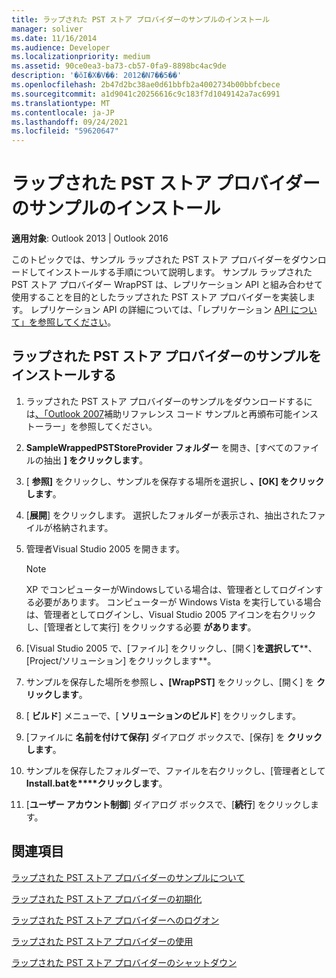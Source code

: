 ```yaml
---
title: ラップされた PST ストア プロバイダーのサンプルのインストール
manager: soliver
ms.date: 11/16/2014
ms.audience: Developer
ms.localizationpriority: medium
ms.assetid: 90ce0ea3-ba73-cb57-0fa9-8898bc4ac9de
description: '�ŏI�X�V��: 2012�N7��5��'
ms.openlocfilehash: 2b47d2bc38ae0d61bbfb2a4002734b00bbfcbece
ms.sourcegitcommit: a1d9041c20256616c9c183f7d1049142a7ac6991
ms.translationtype: MT
ms.contentlocale: ja-JP
ms.lasthandoff: 09/24/2021
ms.locfileid: "59620647"
---
```

# <a name="installing-the-sample-wrapped-pst-store-provider"></a>ラップされた PST ストア プロバイダーのサンプルのインストール

  
  
**適用対象**: Outlook 2013 | Outlook 2016 
  
このトピックでは、サンプル ラップされた PST ストア プロバイダーをダウンロードしてインストールする手順について説明します。 サンプル ラップされた PST ストア プロバイダー WrapPST は、レプリケーション API と組み合わせて使用することを目的としたラップされた PST ストア プロバイダーを実装します。 レプリケーション API の詳細については、「レプリケーション [API について」を参照してください](about-the-replication-api.md)。
  
## <a name="install-the-sample-wrapped-pst-store-provider"></a>ラップされた PST ストア プロバイダーのサンプルをインストールする

1. ラップされた PST ストア プロバイダーのサンプルをダウンロードするには[、「Outlook 2007](https://www.microsoft.com/en-us/download/details.aspx?id=24102)補助リファレンス コード サンプルと再頒布可能インストーラー」を参照してください。
    
2. **SampleWrappedPSTStoreProvider フォルダー** を開き、[すべてのファイルの抽出 **] をクリックします**。
    
3. [ **参照]** をクリックし、サンプルを保存する場所を選択し **、[OK] をクリックします**。
    
4. [**展開**] をクリックします。 選択したフォルダーが表示され、抽出されたファイルが格納されます。
    
5. 管理者Visual Studio 2005 を開きます。
    
    > [!NOTE]
    > XP でコンピューターがWindowsしている場合は、管理者としてログインする必要があります。 コンピューターが Windows Vista を実行している場合は、管理者としてログインし、Visual Studio 2005 アイコンを右クリックし、[管理者として実行] をクリックする必要 **があります**。 
  
6. [Visual Studio 2005 で、[ファイル] をクリックし、[開く]**を選択して****、[Project/ソリューション] をクリックします**。
    
7. サンプルを保存した場所を参照し **、[WrapPST]** をクリックし、[開く] を **クリックします**。
    
8. [ **ビルド**] メニューで、[ **ソリューションのビルド**] をクリックします。
    
9. [ファイルに **名前を付けて保存]** ダイアログ ボックスで、[保存] を **クリックします**。
    
10. サンプルを保存したフォルダーで、ファイルを右クリックし、[管理者として **Install.batを****クリックします**。
    
11. [**ユーザー アカウント制御**] ダイアログ ボックスで、[**続行**] をクリックします。
    
## <a name="see-also"></a>関連項目



[ラップされた PST ストア プロバイダーのサンプルについて](about-the-sample-wrapped-pst-store-provider.md)
  
[ラップされた PST ストア プロバイダーの初期化](initializing-a-wrapped-pst-store-provider.md)
  
[ラップされた PST ストア プロバイダーへのログオン](logging-on-to-a-wrapped-pst-store-provider.md)
  
[ラップされた PST ストア プロバイダーの使用](using-a-wrapped-pst-store-provider.md)
  
[ラップされた PST ストア プロバイダーのシャットダウン](shutting-down-a-wrapped-pst-store-provider.md)

